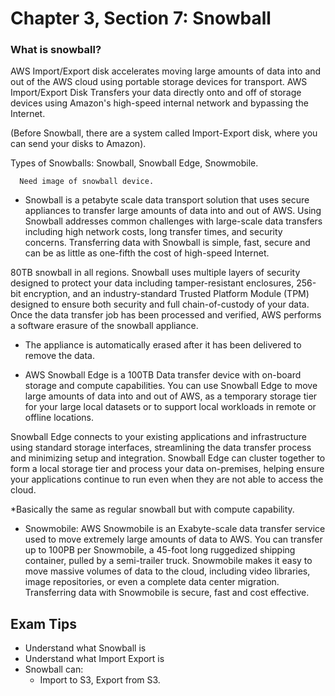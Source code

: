 # Chapter 3, Section 7: Snowball

### What is snowball?

AWS Import/Export disk accelerates moving large amounts of data into and out of the AWS cloud using portable storage devices for transport. AWS Import/Export Disk Transfers your data directly onto and off of storage devices using Amazon's high-speed internal network and bypassing the Internet.

(Before Snowball, there are a system called Import-Export disk, where you can send your disks to Amazon).

Types of Snowballs: Snowball, Snowball Edge, Snowmobile.

```
  Need image of snowball device.
```

- Snowball is a petabyte scale data transport solution that uses secure appliances to transfer large amounts of data into and out of AWS. Using Snowball addresses common challenges with large-scale data transfers including high network costs, long transfer times, and security concerns. Transferring data with Snowball is simple, fast, secure and can be as little as one-fifth the cost of high-speed Internet.

80TB snowball in all regions. Snowball uses multiple layers of security designed to protect your data including tamper-resistant enclosures, 256-bit encryption, and an industry-standard Trusted Platform Module (TPM) designed to ensure both security and full chain-of-custody of your data. Once the data transfer job has been processed and verified, AWS performs a software erasure of the snowball appliance.

- The appliance is automatically erased after it has been delivered to remove the data.

- AWS Snowball Edge is a 100TB Data transfer device with on-board storage and compute capabilities. You can use Snowball Edge to move large amounts of data into and out of AWS, as a temporary storage tier for your large local datasets or to support local workloads in remote or offline locations.

Snowball Edge connects to your existing applications and infrastructure using standard storage interfaces, streamlining the data transfer process and minimizing setup and integration. Snowball Edge can cluster together to form a local storage tier and process your data on-premises, helping ensure your applications continue to run even when they are not able to access the cloud.

*Basically the same as regular snowball but with compute capability.

- Snowmobile:  AWS Snowmobile is an Exabyte-scale data transfer service used to move extremely large amounts of data to AWS. You can transfer up to 100PB per Snowmobile, a 45-foot long ruggedized shipping container, pulled by a semi-trailer truck. Snowmobile makes it easy to move massive volumes of data to the cloud, including video libraries, image repositories, or even a complete data center migration. Transferring data with Snowmobile is secure, fast and cost effective.

## Exam Tips

- Understand what Snowball is
- Understand what Import Export is
- Snowball can:
  - Import to S3, Export from S3.
